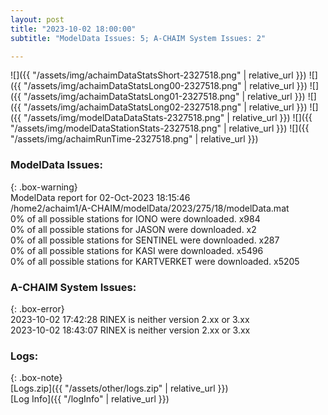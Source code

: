 ```yaml
---
layout: post
title: "2023-10-02 18:00:00"
subtitle: "ModelData Issues: 5; A-CHAIM System Issues: 2"

---
```


![]({{ "/assets/img/achaimDataStatsShort-2327518.png" | relative_url }})
![]({{ "/assets/img/achaimDataStatsLong00-2327518.png" | relative_url }})
![]({{ "/assets/img/achaimDataStatsLong01-2327518.png" | relative_url }})
![]({{ "/assets/img/achaimDataStatsLong02-2327518.png" | relative_url }})
![]({{ "/assets/img/modelDataDataStats-2327518.png" | relative_url }})
![]({{ "/assets/img/modelDataStationStats-2327518.png" | relative_url }})
![]({{ "/assets/img/achaimRunTime-2327518.png" | relative_url }})


### ModelData Issues:  
  
{: .box-warning}  
 ModelData report for 02-Oct-2023 18:15:46   
 /home2/achaim1/A-CHAIM/modelData/2023/275/18/modelData.mat   
 0% of all possible stations for IONO were downloaded. x984   
 0% of all possible stations for JASON were downloaded. x2   
 0% of all possible stations for SENTINEL were downloaded. x287   
 0% of all possible stations for KASI were downloaded. x5496   
 0% of all possible stations for KARTVERKET were downloaded. x5205   
  
### A-CHAIM System Issues:  
  
{: .box-error}  
2023-10-02 17:42:28 RINEX is neither version 2.xx or 3.xx  
2023-10-02 18:43:07 RINEX is neither version 2.xx or 3.xx  

### Logs:  
  
{: .box-note}  
[Logs.zip]({{ "/assets/other/logs.zip" | relative_url }})  
[Log Info]({{ "/logInfo" | relative_url }})  
